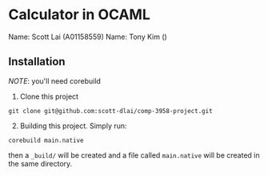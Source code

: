 # Calculator in OCAML

Name: Scott Lai (A01158559)
Name: Tony Kim ()

## Installation

*NOTE*: you'll need corebuild

1. Clone this project
```
git clone git@github.com:scott-dlai/comp-3958-project.git
```

2. Building this project. Simply run:
```
corebuild main.native
```
then a `_build/` will be created and a file called `main.native` will be created
in the same directory.
